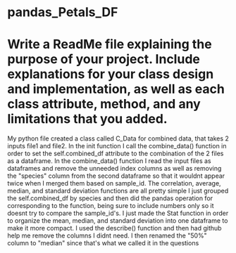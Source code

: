 # pandas_Petals_DF
# Write a ReadMe file explaining the purpose of your project. Include explanations for your class design and implementation, as well as each class attribute, method, and any limitations that you added.
My python file created a class called C_Data for combined data, that takes 2 inputs file1 and file2. 
In the init function I call the combine_data() function in order to set the self.combined_df attribute to the combination of the 2 files as a dataframe.
In the combine_data() function I read the input files as dataframes and remove the unneeded index columns as well as removing the "species" column from the second dataframe so that it wouldnt appear twice when I merged them based on sample_id.
The correlation, average, median, and standard deviation functions are all pretty simple I just grouped the self.combined_df by species and then did the pandas operation for corresponding to the function, being sure to include numbers only so it doesnt try to compare the sample_id's.
I just made the Stat function in order to organize the mean, median, and standard deviation into one dataframe to make it more compact. I used the describe() function and then had github help me remove the columns I didnt need. I then renamed the "50%" column to "median" since that's what we called it in the questions 
